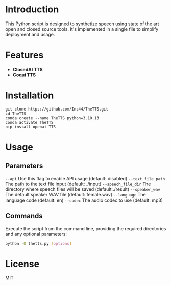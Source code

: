 # Introduction

This Python script is designed to synthetize speech using state of the art open and closed source tools. It's implemented in a single file to simplify deployment and usage.

# Features

- **ClosedAI TTS**
- **Coqui TTS**

# Installation

```
git clone https://github.com/Inc44/TheTTS.git
cd TheTTS
conda create --name TheTTS python=3.10.13
conda activate TheTTS
pip install openai TTS
```

# Usage

## Parameters

`--api` Use this flag to enable API usage (default: disabled)
`--text_file_path` The path to the text file input (default: ./input)
`--speech_file_dir` The directory where speech files will be saved (default:./result)
`--speaker_wav` The default speaker WAV file (default: female.wav)
`--language` The language code (default: en)
`--codec` The audio codec to use (default: mp3)

## Commands

Execute the script from the command line, providing the required directories and any optional parameters:

```bash
python -O thetts.py [options]
```

# License

MIT